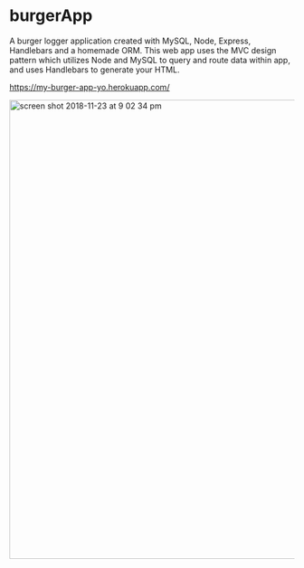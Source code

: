 # burgerApp
A burger logger application created with MySQL, Node, Express, Handlebars and a homemade ORM. This web app uses the MVC design pattern which utilizes Node and MySQL to query and route data within app, and uses Handlebars to generate your HTML.

https://my-burger-app-yo.herokuapp.com/

<img width="812" alt="screen shot 2018-11-23 at 9 02 34 pm" src="https://user-images.githubusercontent.com/41456612/48963981-641a1880-ef64-11e8-85ec-e87d5bd6892b.png">


